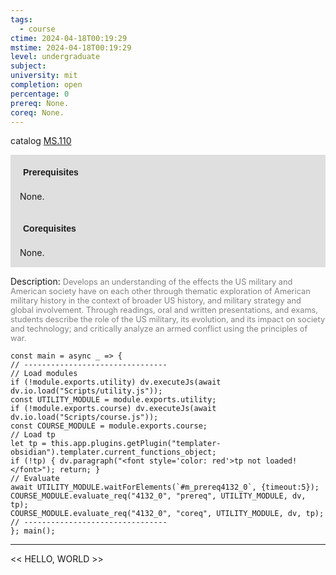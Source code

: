 ```yaml
---
tags:
  - course
ctime: 2024-04-18T00:19:29
mstime: 2024-04-18T00:19:29
level: undergraduate
subject: 
university: mit
completion: open
percentage: 0
prereq: None.
coreq: None.
---
```


catalog [MS.110](http://student.mit.edu/catalog/mMSa.html#MS.110)

<span style="display: block; padding: 15px; background-color: rgb(100, 100, 100, 0.2);"><font id="m_prereq4132_0" style="display: block; font-family: Arial, sans-serif; font-weight: bold; padding: 5px">Prerequisites</font><br><span id="prereq4132_0">None.</span></span>
<span style="display: block; padding: 15px; background-color: rgb(100, 100, 100, 0.2);"><font id="m_coreq4132_0" style="display: block; font-family: Arial, sans-serif; font-weight: bold; padding: 5px">Corequisites</font><br><span id="coreq4132_0">None.</span></span>

<font style="">Description:</font>
<font style="color: grey; font-size: 0.8rem;">Develops an understanding of the effects the US military and American society have on each other through thematic exploration of American military history in the context of broader US history, and military strategy and global involvement. Through readings, oral and written presentations, and exams, students describe the role of the US military, its evolution, and its impact on society and technology; and critically analyze an armed conflict using the principles of war.</font>

```dataviewjs
const main = async _ => {
// --------------------------------
// Load modules
if (!module.exports.utility) dv.executeJs(await dv.io.load("Scripts/utility.js"));
const UTILITY_MODULE = module.exports.utility;
if (!module.exports.course) dv.executeJs(await dv.io.load("Scripts/course.js"));
const COURSE_MODULE = module.exports.course;
// Load tp
let tp = this.app.plugins.getPlugin("templater-obsidian").templater.current_functions_object;
if (!tp) { dv.paragraph("<font style='color: red'>tp not loaded!</font>"); return; }
// Evaluate
await UTILITY_MODULE.waitForElements(`#m_prereq4132_0`, {timeout:5});
COURSE_MODULE.evaluate_req("4132_0", "prereq", UTILITY_MODULE, dv, tp);
COURSE_MODULE.evaluate_req("4132_0", "coreq", UTILITY_MODULE, dv, tp);
// --------------------------------
}; main();
```

---

<< HELLO, WORLD >>
